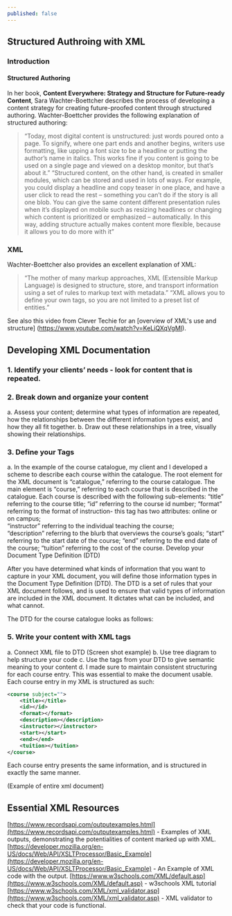 ```yaml
---
published: false
---
```

## Structured Authroing with XML

### Introduction
#### Structured Authoring
In her book, **Content Everywhere: Strategy and Structure for Future-ready Content**, Sara Wachter-Boettcher describes the process of developing a content strategy for creating future-proofed content through structured authoring. Wachter-Boettcher provides the following explanation of structured authoring:
 > “Today, most digital content is unstructured: just words poured onto a page. To signify, where one part ends and another begins, writers use formatting, like upping a font size to be a headline or putting the author’s name in italics. This works fine if you content is going to be used on a single page and viewed on a desktop monitor, but that’s about it.”
>“Structured content, on the other hand, is created in smaller modules, which can be stored and used in lots of ways. For example, you could display a headline and copy teaser in one place, and have a user click to read the rest – something you can’t do if the story is all one blob. You can give the same content different presentation rules when it’s displayed on mobile such as resizing headlines or changing which content is prioritized or emphasized – automatically. In this way, adding structure actually makes content more flexible, because it allows you to do more with it”

### XML
Wachter-Boettcher also provides an excellent explanation of XML: 
>“The mother of many markup approaches, XML (Extensible Markup Language) is designed to structure, store, and transport information using a set of rules to markup text with metadata.” “XML allows you to define your own tags, so you are not limited to a preset list of entities.”

See also this video from Clever Techie for an [overview of XML's use and structure] (https://www.youtube.com/watch?v=KeLiQXqVgMI).

## Developing XML Documentation
### 1. Identify your clients’ needs - look for content that is repeated.
### 2. Break down and organize your content
a.  Assess your content; determine what types of information are repeated, how the relationships between the different information types exist, and how they all fit together.
b.     Draw out these relationships in a tree, visually showing their relationships.

### 3. Define your Tags
a. In the example of the course catalogue, my client and I developed a scheme to describe each course within the catalogue. The root element for the XML document is “catalogue,” referring to the course catalogue. The main element is “course,” referring to each course that is described in the catalogue. Each course is described with the following sub-elements: 
“title” referring to the course title; 
“id” referring to the course id number; 
“format” referring to the format of instruction- this tag has two attributes: online or on campus;  
“instructor” referring to the individual teaching the course;  
“description” referring to the blurb that overviews the course’s goals; 
“start” referring to the start date of the course; 
“end” referring to the end date of the course; 
“tuition” referring to the cost of the course.  Develop your Document Type Definition (DTD)  

After you have determined what kinds of information that you want to capture in your XML document, you will define those information types in the Document Type Definition (DTD). The DTD is a set of rules that your XML document follows, and is used to ensure that valid types of information are included in the XML document. It dictates what can be included, and what cannot.  

The DTD for the course catalogue looks as follows:
<!ELEMENT catalogue (course+)>
<!ELEMENT course (title, id, format, description, instructor, start, end, tuition)>
<!ATTLIST course subject (marketing|accounting|communication|programming|web_design|computer_basics|Microsoft|language ) #REQUIRED>
<!ELEMENT title (#PCDATA)>
<!ELEMENT id (#PCDATA)>
<!ELEMENT format (#PCDATA)>
<!ELEMENT description (#PCDATA)>
<!ELEMENT instructor (#PCDATA)>
<!ELEMENT start (#PCDATA)>
<!ELEMENT end (#PCDATA)>
<!ELEMENT tuition (#PCDATA)>  

### 5. Write your content with XML tags
a. Connect XML file to DTD (Screen shot example)
b. Use tree diagram to help structure your code
c. Use the tags from your DTD to give semantic meaning to your content
d. I made sure to maintain consistent structuring for each course entry. This was essential to make the document usable. Each course entry in my XML is structured as such:

```xml
<course subject="">
    <title></title>
    <id></id>
    <format></format>
    <description></description>
    <instructor></instructor>
    <start></start>
    <end></end>
    <tuition></tuition>
</course>
```  

Each course entry presents the same information, and is structured in exactly the same manner.

(Example of entire xml document)  

## Essential XML Resources
[https://www.recordsapi.com/outputexamples.html](https://www.recordsapi.com/outputexamples.html) - Examples of XML outputs, demonstrating the potentialities of content marked up with XML.
[https://developer.mozilla.org/en-US/docs/Web/API/XSLTProcessor/Basic_Example](https://developer.mozilla.org/en-US/docs/Web/API/XSLTProcessor/Basic_Example) - An Example of XML code with the output.
[https://www.w3schools.com/XML/default.asp](https://www.w3schools.com/XML/default.asp) - w3schools XML tutorial
[https://www.w3schools.com/XML/xml_validator.asp](https://www.w3schools.com/XML/xml_validator.asp) - XML validator to check that your code is functional.

